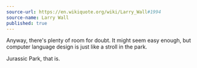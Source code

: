 ```yaml
---
source-url: https://en.wikiquote.org/wiki/Larry_Wall#1994
source-name: Larry Wall
published: true
---
```

<p>Anyway, there's plenty of room for doubt. It might seem easy enough, but computer language design is just like a stroll in the park.</p>

<p>Jurassic Park, that is.</p>
